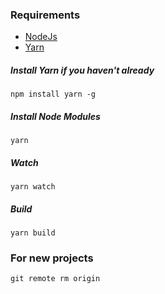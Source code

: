 ### Requirements

* [NodeJs](https://nodejs.org/)
* [Yarn](https://yarnpkg.com/)

##### Install Yarn if you haven't already
```
npm install yarn -g
```

##### Install Node Modules
```
yarn
```

##### Watch
```
yarn watch
```

##### Build
```
yarn build
```

### For new projects
```
git remote rm origin
```